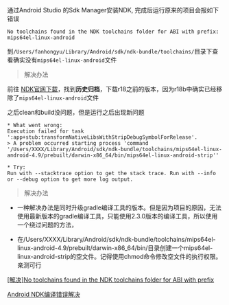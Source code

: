 
通过Android Studio 的Sdk Manager安装NDK, 完成后运行原来的项目会报如下错误

```
No toolchains found in the NDK toolchains folder for ABI with prefix: mips64el-linux-android
```

到`/Users/fanhongyu/Library/Android/sdk/ndk-bundle/toolchains/`目录下查看确实没有`mips64el-linux-android`文件


> 解决办法


前往 [NDK官网下载](https://developer.android.com/ndk/downloads/?hl=zh-cn)，找到**历史归档**，下载r18之前的版本，因为r18b中确实已经移除了`mips64el-linux-android`文件



之后clean和build没问题，但是运行之后出现新问题


```
* What went wrong:
Execution failed for task ':app+stub:transformNativeLibsWithStripDebugSymbolForRelease'.
> A problem occurred starting process 'command '/Users/XXXX/Library/Android/sdk/ndk-bundle/toolchains/mips64el-linux-android-4.9/prebuilt/darwin-x86_64/bin/mips64el-linux-android-strip''

* Try:
Run with --stacktrace option to get the stack trace. Run with --info or --debug option to get more log output.
```



> 解决办法

+ 一种解决办法是同时升级gradle编译工具的版本。但是因为项目的原因，无法使用最新版本的gradle编译工具，只能使用2.3.0版本的编译工具，所以使用一个绕过问题的方法，

+ 在/Users/XXXX/Library/Android/sdk/ndk-bundle/toolchains/mips64el-linux-android-4.9/prebuilt/darwin-x86_64/bin/目录创建一个mips64el-linux-android-strip的空文件。记得使用chmod命令修改空文件的执行权限。亲测可行



[[解决]No toolchains found in the NDK toolchains folder for ABI with prefix
](https://www.jianshu.com/p/fd3d49c7f1f8)

[Android NDK编译错误解决](https://ivonhoe.github.io/2018/06/05/ndk17-build-error/)